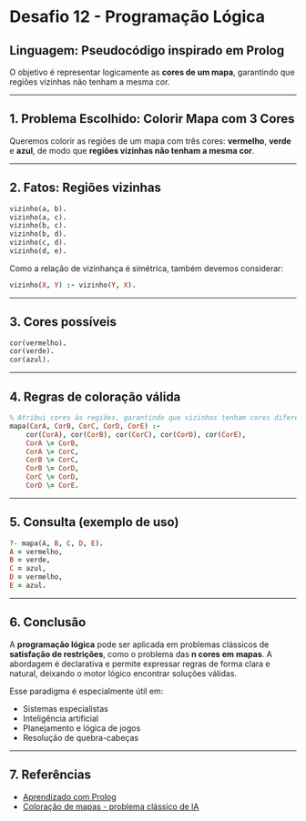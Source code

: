
# Desafio 12 - Programação Lógica

## Linguagem: Pseudocódigo inspirado em Prolog

O objetivo é representar logicamente as **cores de um mapa**, garantindo que regiões vizinhas não tenham a mesma cor.

---

## 1. Problema Escolhido: Colorir Mapa com 3 Cores

Queremos colorir as regiões de um mapa com três cores: **vermelho**, **verde** e **azul**, de modo que **regiões vizinhas não tenham a mesma cor**.

---

## 2. Fatos: Regiões vizinhas

```prolog
vizinho(a, b).
vizinho(a, c).
vizinho(b, c).
vizinho(b, d).
vizinho(c, d).
vizinho(d, e).
```

Como a relação de vizinhança é simétrica, também devemos considerar:

```prolog
vizinho(X, Y) :- vizinho(Y, X).
```

---

## 3. Cores possíveis

```prolog
cor(vermelho).
cor(verde).
cor(azul).
```

---

## 4. Regras de coloração válida

```prolog
% Atribui cores às regiões, garantindo que vizinhos tenham cores diferentes
mapa(CorA, CorB, CorC, CorD, CorE) :-
    cor(CorA), cor(CorB), cor(CorC), cor(CorD), cor(CorE),
    CorA \= CorB,
    CorA \= CorC,
    CorB \= CorC,
    CorB \= CorD,
    CorC \= CorD,
    CorD \= CorE.
```

---

## 5. Consulta (exemplo de uso)

```prolog
?- mapa(A, B, C, D, E).
A = vermelho,
B = verde,
C = azul,
D = vermelho,
E = azul.
```

---

## 6. Conclusão

A **programação lógica** pode ser aplicada em problemas clássicos de **satisfação de restrições**, como o problema das **n cores em mapas**. A abordagem é declarativa e permite expressar regras de forma clara e natural, deixando o motor lógico encontrar soluções válidas.

Esse paradigma é especialmente útil em:

- Sistemas especialistas
- Inteligência artificial
- Planejamento e lógica de jogos
- Resolução de quebra-cabeças

---

## 7. Referências

- [Aprendizado com Prolog](https://www.learnprolognow.org/)
- [Coloração de mapas - problema clássico de IA](https://en.wikipedia.org/wiki/Map_coloring)
